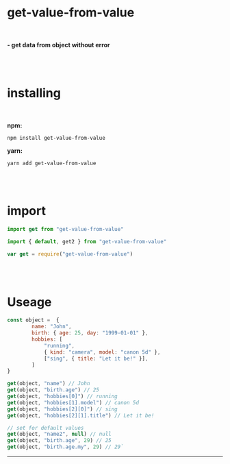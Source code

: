 # get-value-from-value

<br>

**- get data from object without error**               

<br>



<br>

# installing

<br>

**npm:**
```
npm install get-value-from-value
```
**yarn:**
```
yarn add get-value-from-value
```
<br>



<br>

# import 
```JavaScript
import get from "get-value-from-value" 

import { default, get2 } from "get-value-from-value" 

var get = require("get-value-from-value")
```
<br>



<br>

# Useage

```JavaScript
const object =  {
        name: "John",
        birth: { age: 25, day: "1999-01-01" },
        hobbies: [
            "running",
            { kind: "camera", model: "canon 5d" },
            ["sing", { title: "Let it be!" }],
        ]
}
```

```JavaScript
get(object, "name") // John
get(object, "birth.age") // 25
get(object, "hobbies[0]") // running
get(object, "hobbies[1].model") // canon 5d
get(object, "hobbies[2][0]") // sing
get(object, "hobbies[2][1].title") // Let it be!

// set for default values
get(object, "name2", null) // null
get(object, "birth.age", 29) // 25
get(object, "birth.age.my", 29) // 29`
```

***
